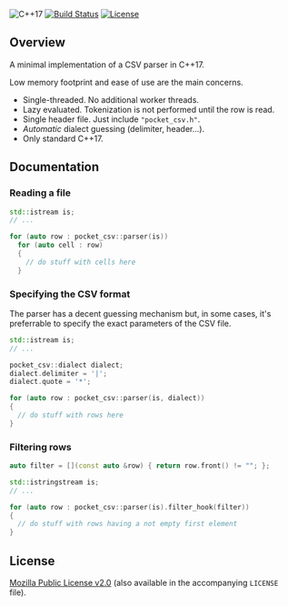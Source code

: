 ![C++17](https://img.shields.io/badge/c%2B%2B-17-blue.svg)
[![Build Status](https://ci.appveyor.com/api/projects/status/github/morinim/pocket_csv?svg=true)][appveyor]
[![License](https://img.shields.io/badge/license-MPLv2-blue.svg)][mpl2]

## Overview

A minimal implementation of a CSV parser in C++17.

Low memory footprint and ease of use are the main concerns.

- Single-threaded. No additional worker threads.
- Lazy evaluated. Tokenization is not performed until the row is read.
- Single header file. Just include `"pocket_csv.h"`.
- *Automatic* dialect guessing (delimiter, header...).
- Only standard C++17.

## Documentation

### Reading a file

```c++
std::istream is;
// ...

for (auto row : pocket_csv::parser(is))
  for (auto cell : row)
  {
    // do stuff with cells here
  }
```

### Specifying the CSV format

The parser has a decent guessing mechanism but, in some cases, it's preferrable to specify the exact parameters of the CSV file.

```c++
std::istream is;
// ...

pocket_csv::dialect dialect;
dialect.delimiter = '|';
dialect.quote = '*';

for (auto row : pocket_csv::parser(is, dialect))
{
  // do stuff with rows here
}

```

### Filtering rows

```c++
auto filter = [](const auto &row) { return row.front() != ""; };

std::istringstream is;
// ...

for (auto row : pocket_csv::parser(is).filter_hook(filter))
{
  // do stuff with rows having a not empty first element
}
```

## License

[Mozilla Public License v2.0][mpl2] (also available in the accompanying `LICENSE` file).

[appveyor]: https://ci.appveyor.com/project/morinim/vita
[mpl2]: https://www.mozilla.org/MPL/2.0/